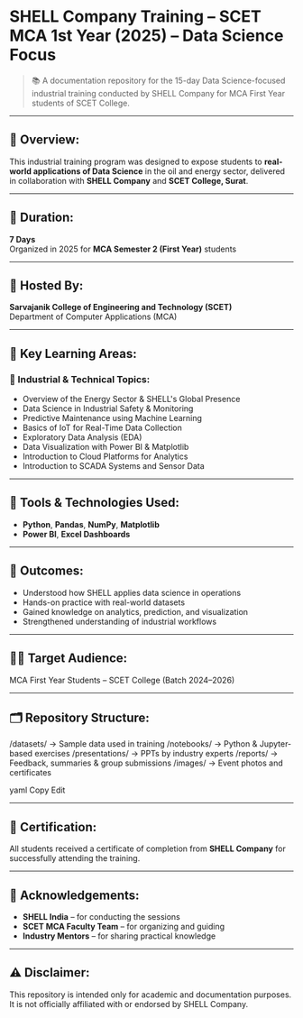 # SHELL Company Training – SCET MCA 1st Year (2025) – Data Science Focus

> 📚 A documentation repository for the 15-day Data Science-focused industrial training conducted by SHELL Company for MCA First Year students of SCET College.

---

## 📍 Overview:

This industrial training program was designed to expose students to **real-world applications of Data Science** in the oil and energy sector, delivered in collaboration with **SHELL Company** and **SCET College, Surat**.

---

## 📅 Duration:
**7 Days**  
Organized in 2025 for **MCA Semester 2 (First Year)** students

---

## 🏫 Hosted By:
**Sarvajanik College of Engineering and Technology (SCET)**  
Department of Computer Applications (MCA)  


---

## 🧠 Key Learning Areas:

### 📌 Industrial & Technical Topics:
- Overview of the Energy Sector & SHELL's Global Presence
- Data Science in Industrial Safety & Monitoring
- Predictive Maintenance using Machine Learning
- Basics of IoT for Real-Time Data Collection
- Exploratory Data Analysis (EDA)
- Data Visualization with Power BI & Matplotlib
- Introduction to Cloud Platforms for Analytics
- Introduction to SCADA Systems and Sensor Data

---

## 🧰 Tools & Technologies Used:
- **Python**, **Pandas**, **NumPy**, **Matplotlib**
- **Power BI**, **Excel Dashboards**

---

## 🎯 Outcomes:
- Understood how SHELL applies data science in operations
- Hands-on practice with real-world datasets
- Gained knowledge on analytics, prediction, and visualization
- Strengthened understanding of industrial workflows

---

## 👨‍🎓 Target Audience:
MCA First Year Students – SCET College (Batch 2024–2026)

---

## 🗂 Repository Structure:
/datasets/ → Sample data used in training
/notebooks/ → Python & Jupyter-based exercises
/presentations/ → PPTs by industry experts
/reports/ → Feedback, summaries & group submissions
/images/ → Event photos and certificates

yaml
Copy
Edit

---

## 🏅 Certification:
All students received a certificate of completion from **SHELL Company** for successfully attending the training.

---

## 🙏 Acknowledgements:
- **SHELL India** – for conducting the sessions
- **SCET MCA Faculty Team** – for organizing and guiding
- **Industry Mentors** – for sharing practical knowledge

---

## ⚠️ Disclaimer:
This repository is intended only for academic and documentation purposes.  
It is not officially affiliated with or endorsed by SHELL Company.
